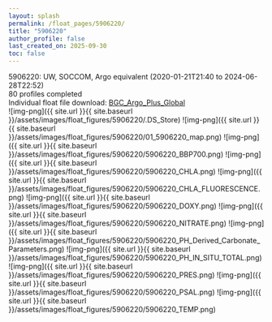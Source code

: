 ```yaml
---
layout: splash
permalink: /float_pages/5906220/
title: "5906220"
author_profile: false
last_created_on: 2025-09-30
toc: false
---
```

 
5906220: UW, SOCCOM, Argo equivalent (2020-01-21T21:40 to 2024-06-28T22:52)\
80 profiles completed\
Individual float file download: [BGC_Argo_Plus_Global](https://ftp.soest.hawaii.edu/bgc_argo_plus/Individual_Floats/outliers_removed/5906220_Sprof_processed.nc)\
![img-png]({{ site.url }}{{ site.baseurl }}/assets/images/float_figures/5906220/.DS_Store)
![img-png]({{ site.url }}{{ site.baseurl }}/assets/images/float_figures/5906220/01_5906220_map.png)
![img-png]({{ site.url }}{{ site.baseurl }}/assets/images/float_figures/5906220/5906220_BBP700.png)
![img-png]({{ site.url }}{{ site.baseurl }}/assets/images/float_figures/5906220/5906220_CHLA.png)
![img-png]({{ site.url }}{{ site.baseurl }}/assets/images/float_figures/5906220/5906220_CHLA_FLUORESCENCE.png)
![img-png]({{ site.url }}{{ site.baseurl }}/assets/images/float_figures/5906220/5906220_DOXY.png)
![img-png]({{ site.url }}{{ site.baseurl }}/assets/images/float_figures/5906220/5906220_NITRATE.png)
![img-png]({{ site.url }}{{ site.baseurl }}/assets/images/float_figures/5906220/5906220_PH_Derived_Carbonate_Parameters.png)
![img-png]({{ site.url }}{{ site.baseurl }}/assets/images/float_figures/5906220/5906220_PH_IN_SITU_TOTAL.png)
![img-png]({{ site.url }}{{ site.baseurl }}/assets/images/float_figures/5906220/5906220_PRES.png)
![img-png]({{ site.url }}{{ site.baseurl }}/assets/images/float_figures/5906220/5906220_PSAL.png)
![img-png]({{ site.url }}{{ site.baseurl }}/assets/images/float_figures/5906220/5906220_TEMP.png)

